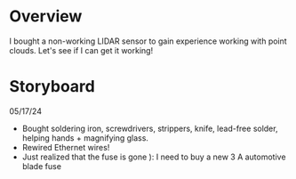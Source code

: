 # Overview

I bought a non-working LIDAR sensor to gain experience working with point clouds. Let's see if I can get it working!

# Storyboard

05/17/24

 - Bought soldering iron, screwdrivers, strippers, knife, lead-free solder, helping hands + magnifying glass.
 - Rewired Ethernet wires!
 - Just realized that the fuse is gone ): I need to buy a new 3 A automotive blade fuse